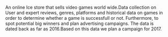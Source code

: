 An online Ice store that sells video games world wide.Data collection on User and expert reviews, genres,
platforms and historical data on games in order to determine whether a game is successfull or not.
Furthermore, to spot potential big winners and plan advertising campaigns.
The data is dated back as far as 2016.Based on this  data we plan a campaign for 2017.